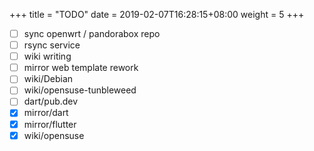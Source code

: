 +++
title = "TODO"
date =  2019-02-07T16:28:15+08:00
weight = 5
+++
- [ ] sync openwrt / pandorabox repo
- [ ] rsync service
- [ ] wiki writing
- [ ] mirror web template rework
- [ ] wiki/Debian
- [ ] wiki/opensuse-tunbleweed
- [ ] dart/pub.dev
- [x] mirror/dart
- [x] mirror/flutter
- [x] wiki/opensuse
